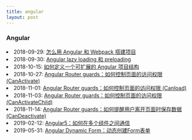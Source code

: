 ```yaml
---
title: angular
layout: post
---
```

### Angular

<li>2018-09-29: <a class="post-list" href="/2018/09/29/angular-webpack.html">怎么用 Angular 和 Webpack 搭建项目</a></li>

<li>2018-09-30: <a class="post-list" href="/2018/09/30/angular-lazy-loading.html">Angular lazy loading 和 preloading</a></li>

<li>2018-10-15: <a class="post-list" href="/2018/10/15/angular-scalable-project-structure.html">如何定义一个可扩展的 Angular 项目结构</a></li>

<li>2018-10-27: <a class="post-list" href="/2018/10/27/angular-routing-guards.html">Angular Router guards：如何控制页面的访问权限 (CanActivate)</a></li>

<li>2018-11-01: <a class="post-list" href="/2018/11/01/angular-routing-guard-canload.html">Angular Router guards：如何控制页面的访问权限 (Canload)</a></li>

<li>2018-11-03: <a class="post-list" href="/2018/11/03/angular-routing-guard-CanActivateChild.html">Angular Router guards：如何控制页面的访问权限 (CanActivateChild)</a></li>

<li>2018-11-14: <a class="post-list" href="/2018/11/14/angular-routing-guard-candeactivate.html">Angular Router guards：如何提醒用户离开页面时保存数据 (CanDeactivate)</a></li>


<li>2019-02-12: <a class="post-list" href="/2019/02/12/angular-sharing-data-methods.html">Angular5：如何在多个组件之间通信</a></li>

<li>2019-05-31: <a class="post-list" href="/2019/05/31/angular-dynamic-form..html">Angular Dynamic Form：动态创建Form表单</a></li>

